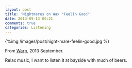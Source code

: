 ```yaml
---
layout: post
title: 'Nightmares on Wax "Feelin Good"'
date: 2013-09-13 00:21
comments: true
categories: Listening
---
```


{%img /images/post/night-mare-feelin-good.jpg %}

From [Warp](http://warp.net/), 2013 September.

Relax music, I want to listen it at bayside with much of beers.




